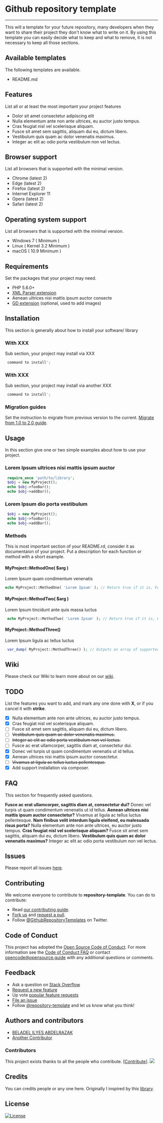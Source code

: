 # Github repository template
------------

This will a template for your future repository, many developers when they want to share their project they don't know what to write on it.
By using this template you can easily decide what to keep and what to remove, it is not necessary to keep all those sections.

## Available templates
The following templates are available.
 - README.md

## Features

List all or at least the most important your project features
- Dolor sit amet consectetur adipiscing elit
- Nulla elementum ante non ante ultrices, eu auctor justo tempus.
- Cras feugiat nisl vel scelerisque aliquam.
- Fusce sit amet sem sagittis, aliquam dui eu, dictum libero.
- Vestibulum quis quam ac dolor venenatis maximus.
- Integer ac elit ac odio porta vestibulum non vel lectus.

## Browser support

List all browsers that is supported with the minimal version.
- Chrome (latest 2)
- Edge (latest 2)
- Firefox (latest 2)
- Internet Explorer 11
- Opera (latest 2)
- Safari (latest 2)

## Operating system support

List all browsers that is supported with the minimal version.
- Windows 7 ( Minimum )
- Linux ( Kernel 3.2 Minimum )
- macOS ( 10.9 Minimum )

## Requirements

Set the packages that your project may need.
 
- PHP 5.6.0+
- [XML Parser extension](http://www.php.net/manual/en/xml.installation.php)
- Aenean ultrices nisi mattis ipsum auctor consecte
- [GD extension](http://php.net/manual/en/book.image.php) (optional, used to add images)

## Installation		
This section is generally about how to install your software/ library

### With XXX		
Sub section, your project may install via XXX

```php
 command to install';
```

### With XXX		
Sub section, your project may install via another XXX
```php
 command to install';
```

### Migration guides
Set the instruction to migrate from previous version to the current.
[Migrate from 1.0 to 2.0 guide](https://github.com/hAbd0u/github-repository-template/blob/master/documentation/migration-v1-v2.md).

## Usage
In this section give one or two simple examples about how to use your project.
### Lorem Ipsum ultrices nisi mattis ipsum auctor 

```php
 require_once 'path/to/library';
 $obj = new MyProject();
 echo $obj->fooBar();
 echo $obj->addBar();
```

### Lorem Ipsum dio porta vestibulum 
```php
 $obj = new MyProject();
 echo $obj->fooBar();
 echo $obj->addBar();
```

### Methods
This is most important section of your README.rd, consider it as documentaion of your project.
Put a description for each function or method with a short example.
#### MyProject::MethodOne( $arg )
Lorem Ipsum quam condimentum venenatis
```php
echo MyProject::MethodOne( 'Lorem Ipsum' ); // Return true if it is, FALSE otherwise
```

#### MyProject::MethodTwo( $arg )
Lorem Ipsum tincidunt ante quis massa luctus
```php
 echo MyProject::MethodTwo( 'Lorem Ipsum' ); // Return true if it is, FALSE otherwise
```

#### MyProject::MethodThree()
Lorem Ipsum ligula ac tellus luctus
```php
 var_dump( MyProject::MethodThree() ); // Outputs an array of supported languages
```

## Wiki

Please check our Wiki to learn more about on our [wiki](https://github.com/hAbd0u/github-repository-template/wiki).

## TODO 
List the features you want to add, and mark any one done with **X**, or if you cancel it with **strike**.
- [x] Nulla elementum ante non ante ultrices, eu auctor justo tempus.
- [x] Cras feugiat nisl vel scelerisque aliquam.
- [ ] Fusce sit amet sem sagittis, aliquam dui eu, dictum libero.
- [ ] ~~Vestibulum quis quam ac dolor venenatis maximus.~~
- [ ] ~~Integer ac elit ac odio porta vestibulum non vel lectus.~~
- [ ] Fusce ac erat ullamcorper, sagittis diam at, consectetur dui.
- [x] Donec vel turpis ut quam condimentum venenatis ut id tellus.
- [x] Aenean ultrices nisi mattis ipsum auctor consectetur.
- [ ] ~~Vivamus at ligula ac tellus luctus pellentesque.~~
- [x] Add support installation via composer.

## FAQ
This section for frequently asked questions.

**Fusce ac erat ullamcorper, sagittis diam at, consectetur dui?**
Donec vel turpis ut quam condimentum venenatis ut id tellus.
**Aenean ultrices nisi mattis ipsum auctor consectetur?**
Vivamus at ligula ac tellus luctus pellentesque.
**Nam finibus velit interdum ligula eleifend, eu malesuada risus porta?**
Nulla elementum ante non ante ultrices, eu auctor justo tempus.
**Cras feugiat nisl vel scelerisque aliquam?**
Fusce sit amet sem sagittis, aliquam dui eu, dictum libero.
**Vestibulum quis quam ac dolor venenatis maximus?**
Integer ac elit ac odio porta vestibulum non vel lectus.

## Issues
Please report all issues [here](https://github.com/hAbd0u/repository-template/issues).


## Contributing

We welcome everyone to contribute to **repository-template**. 
You can do to contribute:

- Read [our contributing guide](https://github.com/hAbd0u/repository-template/blob/master/CONTRIBUTING.md).
- [Fork us](https://github.com/hAbd0u/repository-template/fork) and [request a pull](https://github.com/hAbd0u/repository-template/pulls).
- Follow [@GithubRepositoryTemplates](https://twitter.com/GithubRepositoryTemplates) on Twitter.


## Code of Conduct

This project has adopted the [Open Source Code of Conduct](https://opensource.guide/code-of-conduct/). For more information see the [Code of Conduct FAQ](https://opensource.guide/code-of-conduct/faq/) or contact [opencode@opensource.guide](mailto:opencode@opensource.guide) with any additional questions or comments.


## Feedback

* Ask a question on [Stack Overflow](https://stackoverflow.com/questions/tagged/php)
* [Request a new feature](CONTRIBUTING.md)
* Up vote [popular feature requests](https://github.com/hAbd0u/repository-template/issues?q=is%3Aopen+is%3Aissue+label%3Afeature-request+sort%3Areactions-%2B1-desc)
* [File an issue](https://github.com/hAbd0u/repository-template/issues)
* Follow [@repository-template](https://twitter.com/repository-template) and let us know what you think!


## Authors and contributors
- [BELADEL ILYES ABDELRAZAK](https://github.com/hAbd0u)
- [Another Contributor](https://github.com/USER_NAME)

### Contributors

This project exists thanks to all the people who contribute. [[Contribute](CONTRIBUTING.md)].
<a href="https://github.com/hAbd0u/github-repository-template/graphs/contributors"><img src="https://opencollective.com/inferno/contributors.svg?width=890" /></a>


## Credits
You can credits people or any one here.
Originally I inspired by this [library](https://github.com/hAbd0u/repository-template).

## License

[![License](https://img.shields.io/badge/License-BSD%202--Clause-orange.svg)](https://opensource.org/licenses/BSD-2-Clause)